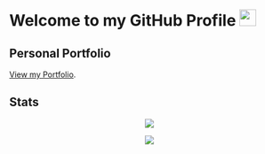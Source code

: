

<!--
**Siddharth1010/Siddharth1010** is a ✨ _special_ ✨ repository because its `README.md` (this file) appears on your GitHub profile.

Here are some ideas to get you started:

- 🔭 I’m currently working on ...
- 🌱 I’m currently learning ...
- 👯 I’m looking to collaborate on ...
- 🤔 I’m looking for help with ...
- 💬 Ask me about ...
- 📫 How to reach me: ...
- 😄 Pronouns: ...
- ⚡ Fun fact: ...
-->

# Welcome to my GitHub Profile <img src="https://raw.githubusercontent.com/Neilblaze/vault-0.1/master/Funny%20gif's/Hi.gif" width="30px">
## Personal Portfolio
[View my Portfolio](https://siddharth1010.github.io/personalportfolio/).
## Stats
<p align="center">
<img src="https://github-readme-stats.vercel.app/api?username=Siddharth1010&&show_icons=true&title_color=ffffff&icon_color=bb2acf&text_color=daf7dc&bg_color=b00415">
 </p>

  <p align="center">
  <img src="https://github-readme-stats.vercel.app/api/top-langs/?username=Siddharth1010">
 </p>
